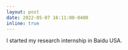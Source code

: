 ```yaml
---
layout: post
date: 2022-05-07 16:11:00-0400
inline: true
---
```

I started my research internship in Baidu USA.